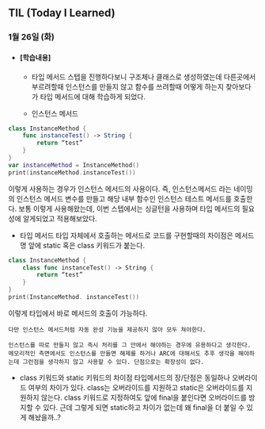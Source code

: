 ## TIL (Today I Learned)

### 1월 26일 (화)

- #### [학습내용]
  - 타입 메서드
스텝을 진행하다보니 구조체나 클래스로 생성하였는데 다른곳에서 부르려할때 인스턴스를 만들지 않고 함수를 쓰려할때 어떻게 하는지 찾아보다가 타입 메서드에 대해 학습하게 되었다.

  - 인스턴스 메서드
```swift
class InstanceMethod {
	func instanceTest() -> String {
		return “test”
	}
}
var instanceMethod = InstanceMethod()
print(instanceMethod.instanceTest())
```
  이렇게 사용하는 경우가 인스턴스 메서드의 사용이다. 즉, 인스턴스메서드 라는 네이밍의 인스턴스 메서드 변수를 만들고 해당 내부 함수인 인스턴스 테스트 메서드를 호출한다.
보통 이렇게 사용해왔는데, 이번 스텝에서는 싱글턴을 사용하며 타입 메서드의 필요성에 알게되었고 적용해보았다.

  - 타입 메서드
타입 자체에서 호출하는 메서드로 코드를 구현할때의 차이점은 메서드명 앞에 static 혹은 class 키워드가 붙는다.
```swift
class InstanceMethod {
	class func instanceTest() -> String {
		return “test”
	}
}
print(InstanceMethod. instanceTest())
```
이렇게 타입에서 바로 메서드의 호출이 가능하다.

    다만 인스턴스 메서드처럼 자동 완성 기능을 제공하지 않아 모두 쳐야한다.

    인스턴스를 따로 만들지 않고 즉시 처리를 그 안에서 해야하는 경우에 유용하다고 생각한다. 메모리적인 측면에서도 인스턴스를 만들면 해제를 하거나 ARC에 대해서도 추후 생각을 해야하는데 그런점을 생각하지 않고 사용할 수 있다. 단점으로는 확장성이 없다.

  - class 키워드와 static 키워드의 차이점
  타입메서드의 장/단점은 동일하나 오버라이드 여부의 차이가 있다.
class는 오버라이드를 지원하고 static은 오버라이드를 지원하지 않는다.
class 키워드로 지정하여도 앞에 final을 붙인다면 오버라이드를 방지할 수 있다. 근데 그렇게 되면 static하고 차이가 없는데 왜 final을 더 붙일 수 있게 해놨을까..?
